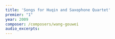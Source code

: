 ```yaml
---
title: 'Songs for Huqin and Saxophone Quartet'
premier: "1"
year: 2009
composer: /composers/wang-gouwei
audio_excerpts: 
---
```

